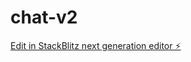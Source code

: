 # chat-v2

[Edit in StackBlitz next generation editor ⚡️](https://stackblitz.com/~/github.com/bcrhbrhcdb/chat-v2)